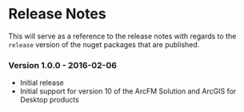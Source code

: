 # Release Notes
This will serve as a reference to the release notes with regards to the `release` version of the nuget packages that are published.

### Version 1.0.0 - 2016-02-06
 - Initial release
 - Initial support for version 10 of the ArcFM Solution and ArcGIS for Desktop products
